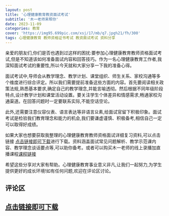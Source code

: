 ```yaml
---
layout: post
title: '心理健康教育教资面试考试'
subtitle: '木一老师来帮你'
date: 2023-11-09
categories: 教育
cover: 'https://img95.699pic.com/xsj/17/mb/q7.jpg%21/fh/300'
tags: 心理健康教育 教师资格证书考试 教资面试考试 资料分享 
---
```


亲爱的朋友们,你们是否也遇到过这样的困扰:要参加心理健康教育教师资格面试考试,但是不知道该如何准备面试内容和回答技巧。作为一名心理健康教育工作者,我深知面试考试的重要性,所以今天就和大家分享一下我的准备心得。

面试考试中,导师会从教学理念、教学计划、课堂组织、师生关系、家校沟通等多个维度进行综合评定。所以我们需要提前准备这些方面的内容。首先要阅读相关政策法规,熟悉基本要求,确定自己的教学理念,并能言喻透彻。然后根据不同年级阶段特点,设计教学计划和课堂活动设置。要关注学生个体差异和情感需求,畅通家校沟通渠道。在回答问题时一定要联系实际,不能空话空论。

此外,还需要注意仪容仪表、语言表达等非语言요素,给面试官留下积极印象。面试考试是检验我们教育理念和能力的机会,我们要谦虚谨慎、积极备考,相信自己一定可以取得好成绩。

如果大家也想要获取我整理的心理健康教育教师资格面试详细复习资料,可以点击链接 [点击链接即可下载](https://tmp.link/room/654c73b00f41c)进行下载。资料涵盖面试常见问题解析、教学示范课内容、教学理念谈话要点等,可以助你备考。或者可以购买木一老师的线上录播加直播课程[课程链接](https://www.xiaohongshu.com/goods-detail/652b61172ad97e0001eae787?xhsshare=CopyLink&appuid=643b847b000000000e01d766&apptime=1699423805)

希望这些分享对大家有帮助。心理健康教育事业意义非凡,让我们一起努力,为学生提供更好的成长环境!如有任何问题,欢迎在评论区讨论。
## 评论区
 
## [点击链接即可下载](https://tmp.link/room/654c73b00f41c)
